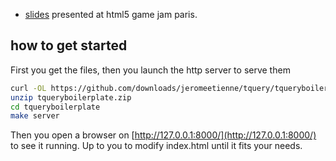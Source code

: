 * [slides](http://jeromeetienne.github.com/tquery/tmp/slides/) presented
at html5 game jam paris. 

## how to get started

First you get the files, then you launch the http server to serve them

```bash
curl -OL https://github.com/downloads/jeromeetienne/tquery/tqueryboilerplate.zip
unzip tqueryboilerplate.zip
cd tqueryboilerplate
make server
```

Then you open a browser on [http://127.0.0.1:8000/](http://127.0.0.1:8000/) to
see it running. Up to you to modify index.html until it fits your needs.